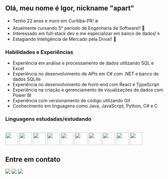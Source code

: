 ## Olá, meu nome é Igor, nickname "apart"

 - Tenho 22 anos e moro em Curitiba-PR! ❄️
 - Atualmente cursando 5° período de Engenharia de Software!! 🌵
 - Interessado em full-stack dev e me especializar em banco de dados! 🌀
 - Estagiando Inteligência de Mercado pela Driva!! 🚀


### Habilidades e Experiências
- Experiência em análise e processamento de dados utilizando SQL e Excel
- Experiência no desenvolvimento de APIs em C# com .NET e banco de dados SQLite
- Experiência no desenvolvimento de front-end com React e TypeScript
- Experiência na criação e gerenciamento de visualizações de dados com Power BI
- Experiência com versionamento de código utilizando Git
- Conhecimento em linguagens como Java, JavaScript, Python, C# e C

### Linguagens estudadas/estudando
<div style="display: inline_block"><br>
 <img align="center alt="Igor-C" height="40" width="40" src="https://cdn.jsdelivr.net/gh/devicons/devicon@latest/icons/c/c-original.svg">
 <img align="center alt="Igor-C#" height="40" width="40" src="https://cdn.jsdelivr.net/gh/devicons/devicon@latest/icons/csharp/csharp-original.svg">
 <img align="center alt="Igor-JS" height="40" width="40" src="https://cdn.jsdelivr.net/gh/devicons/devicon@latest/icons/javascript/javascript-original.svg">
 <img align="center alt="Igor-HTML" height="40" width="40" src="https://cdn.jsdelivr.net/gh/devicons/devicon/icons/html5/html5-original.svg">
 <img align="center alt="Igor-CSS" height="40" width="40" src="https://cdn.jsdelivr.net/gh/devicons/devicon/icons/css3/css3-original.svg">
 <img align="center alt="Igor-SQL" height="40" width="40" src="https://cdn.jsdelivr.net/gh/devicons/devicon/icons/mysql/mysql-original.svg"> 
 <img align="center alt="Igor-POSTGRESS" height="40" width="40" src="https://cdn.jsdelivr.net/gh/devicons/devicon@latest/icons/postgresql/postgresql-plain.svg">
 <img align="center alt="Igor-JAVA" height="40" width="40" src="https://cdn.jsdelivr.net/gh/devicons/devicon@latest/icons/java/java-original.svg">
 <img align="center alt="Igor-TS" height="40" width="40" src="https://cdn.jsdelivr.net/gh/devicons/devicon@latest/icons/typescript/typescript-original.svg">
 <img align="center alt="Igor-REACT" height="40" width="40" src="https://cdn.jsdelivr.net/gh/devicons/devicon@latest/icons/react/react-original.svg">
</div>

## Entre em contato

<div>
  <a href="https://instagram.com/igru.smeone" target="_blank"><img src="https://img.shields.io/badge/-Instagram-%23E4405F?style=for-the-badge&logo=instagram&logoColor=white" target="_blank"></a>
  <a href="https://br.linkedin.com/in/igor-fviana" target="_blank"><img src="https://img.shields.io/badge/LinkedIn-0077B5?style=for-the-badge&logo=linkedin&logoColor=white"target="_blank"></a>
 <a href = "mailto:contact.jojigor@gmail.com" target="_blank"><img src="https://img.shields.io/badge/Gmail-D14836?style=for-the-badge&logo=gmail&logoColor=white" target="_blank"></a>
</div>







